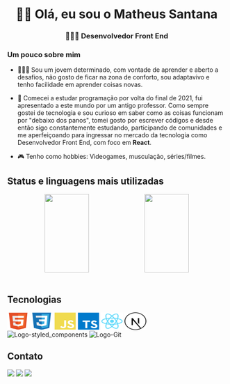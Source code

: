 <div>
<h1 align="center">👋🏻 Olá, eu sou o Matheus Santana</h1>
<h3 align="center">👨🏻‍💻 Desenvolvedor Front End</h3>
</div>

### Um pouco sobre mim

- 🙋🏻‍♂️ Sou um jovem determinado, com vontade de aprender e aberto a desafios, não gosto de ficar na zona de conforto, sou adaptavivo e tenho facilidade em aprender coisas novas.

- 🚀 Comecei a estudar programação por volta do final de 2021, fui apresentado a este mundo por um antigo professor. Como sempre gostei de tecnologia e sou curioso em saber como as coisas funcionam por "debaixo dos panos", tomei gosto por escrever códigos e desde então sigo constantemente estudando, participando de comunidades e me aperfeiçoando para ingressar no mercado da tecnologia como Desenvolvedor Front End, com foco em <b>React</b>.

- 🎮 Tenho como hobbies: Videogames, musculação, séries/filmes.

##

<div>
  <h2>Status e linguagens mais utilizadas</h2>
  <div align="center"">
    <img width="45%" height="180em" src="https://github-readme-stats.vercel.app/api?username=matheusosan&show_icons=true&theme=github_dark" />
    <img width="45%" height="180em" src="https://github-readme-stats.vercel.app/api/top-langs/?username=matheusosan&layout=compact&theme=github_dark" />
  </div>
</div>

<div style="display: inline_block"><br>
  <h2>Tecnologias</h2>
  <img align="center" alt="Logo-HTML" height="40" width="50" src="https://raw.githubusercontent.com/devicons/devicon/master/icons/html5/html5-original.svg">
  <img align="center" alt="Logo-CSS" height="40" width="50" src="https://raw.githubusercontent.com/devicons/devicon/master/icons/css3/css3-original.svg">
  <img align="center" alt="Logo-Js" height="40" width="50" src="https://raw.githubusercontent.com/devicons/devicon/master/icons/javascript/javascript-plain.svg">
  <img align="center" alt="Logo-Js" height="40" width="50" src="https://raw.githubusercontent.com/devicons/devicon/master/icons/typescript/typescript-original.svg">
  <img align="center" alt="Logo-React" height="40" width="50" src="https://raw.githubusercontent.com/devicons/devicon/master/icons/react/react-original.svg">
  <img align="center" alt="Logo-Js" height="40" width="50" src="https://raw.githubusercontent.com/devicons/devicon/master/icons/nextjs/nextjs-line.svg">
  <img align="center" alt="Logo-styled_components" height="40" width="50" src="https://user-images.githubusercontent.com/99041150/200138385-be96c992-3d53-4668-afe8-3b78cf42a2bd.png">
  
  <img align="center" alt="Logo-Git" height="40" width="50" src="https://cdn.jsdelivr.net/gh/devicons/devicon/icons/git/git-original.svg">
</div>

##

<div> 
  <h2>Contato</h2>
  <a href="https://www.linkedin.com/in/matheusosan" target="_blank"><img src="https://img.shields.io/badge/-LinkedIn-%230077B5?style=for-the-badge&logo=linkedin&logoColor=white" target="_blank"></a> 
  <a href = "mailto:matheussantanaoli@gmail.com"><img src="https://img.shields.io/badge/Gmail-D14836?style=for-the-badge&logo=gmail&logoColor=white" target="_blank"></a>
  <a href="https://instagram.com/matheusosan" target="_blank"><img src="https://img.shields.io/badge/-Instagram-%23E4405F?style=for-the-badge&logo=instagram&logoColor=white" target="_blank"></a>
 
</div>

